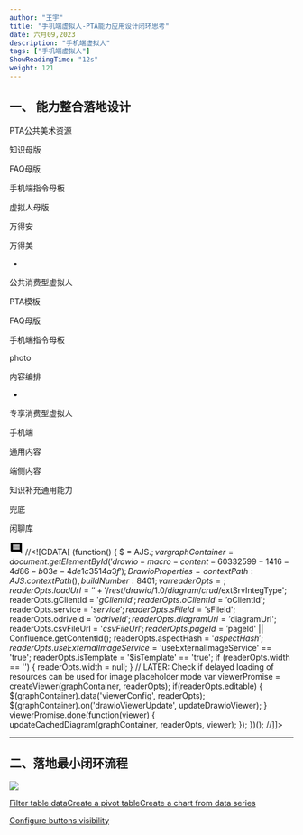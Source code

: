 ```yaml
---
author: "王宇"
title: "手机端虚拟人-PTA能力应用设计闭环思考"
date: 六月09,2023
description: "手机端虚拟人"
tags: ["手机端虚拟人"]
ShowReadingTime: "12s"
weight: 121
---
```

一、 能力整合落地设计
-----------

PTA公共美术资源

知识母版

FAQ母版

手机端指令母板

虚拟人母版

万得安

万得美

+

公共消费型虚拟人

PTA模板

FAQ母版

手机端指令母板

photo

内容编排

+

专享消费型虚拟人

手机端

通用内容

端侧内容

知识补充通用能力

兜底

闲聊库

![](data:image/svg+xml;base64,PHN2ZyB4bWxucz0iaHR0cDovL3d3dy53My5vcmcvMjAwMC9zdmciIHdpZHRoPSIyNCIgaGVpZ2h0PSIyNCIgdmlld0JveD0iMCAwIDI0IDI0Ij48cGF0aCBkPSJNMjEuOTkgNGMwLTEuMS0uODktMi0xLjk5LTJINGMtMS4xIDAtMiAuOS0yIDJ2MTJjMCAxLjEuOSAyIDIgMmgxNGw0IDQtLjAxLTE4ek0xOCAxNEg2di0yaDEydjJ6bTAtM0g2VjloMTJ2MnptMC0zSDZWNmgxMnYyeiIvPjxwYXRoIGQ9Ik0wIDBoMjR2MjRIMHoiIGZpbGw9Im5vbmUiLz48L3N2Zz4= "显示评论") //<!\[CDATA\[ (function() { $ = AJS.$; var graphContainer = document.getElementById('drawio-macro-content-60332599-1416-4d86-b03e-4de1c3514a3f'); DrawioProperties = { contextPath : AJS.contextPath(), buildNumber : 8401 }; var readerOpts = {}; readerOpts.loadUrl = '' + '/rest/drawio/1.0/diagram/crud/%E6%89%8B%E6%9C%BA%E7%AB%AF%E8%99%9A%E6%8B%9F%E4%BA%BA%E5%BA%94%E7%94%A8%E6%80%BB%E8%A7%88/101839449?revision=2'; readerOpts.imageUrl = '' + '/download/attachments/101839449/手机端虚拟人应用总览.png' + '?version=2&api=v2'; readerOpts.editUrl = '' + '/plugins/drawio/addDiagram.action?ceoId=101839449&owningPageId=101839449&diagramName=%E6%89%8B%E6%9C%BA%E7%AB%AF%E8%99%9A%E6%8B%9F%E4%BA%BA%E5%BA%94%E7%94%A8%E6%80%BB%E8%A7%88&revision=2'; readerOpts.editable = true; readerOpts.canComment = true; readerOpts.stylePath = STYLE\_PATH; readerOpts.stencilPath = STENCIL\_PATH; readerOpts.imagePath = IMAGE\_PATH + '/reader'; readerOpts.border = true; readerOpts.width = '400'; readerOpts.simpleViewer = false; readerOpts.tbstyle = 'top'; readerOpts.links = 'auto'; readerOpts.lightbox = true; readerOpts.resourcePath = ATLAS\_RESOURCE\_BASE + '/resources/viewer'; readerOpts.disableButtons = false; readerOpts.zoomToFit = true; readerOpts.language = 'zh'; readerOpts.licenseStatus = 'OK'; readerOpts.contextPath = AJS.contextPath(); readerOpts.diagramName = decodeURIComponent('%E6%89%8B%E6%9C%BA%E7%AB%AF%E8%99%9A%E6%8B%9F%E4%BA%BA%E5%BA%94%E7%94%A8%E6%80%BB%E8%A7%88'); readerOpts.diagramDisplayName = ''; readerOpts.aspect = ''; readerOpts.ceoName = '手机端虚拟人-PTA能力应用设计闭环思考'; readerOpts.attVer = '2'; readerOpts.attId = '101840137'; readerOpts.lastModifierName = '未知用户 (liaozhichuan)'; readerOpts.lastModified = '2023-06-09 10:30:46.637'; readerOpts.creatorName = '未知用户 (liaozhichuan)'; //Embed macro specific info readerOpts.extSrvIntegType = '$extSrvIntegType'; readerOpts.gClientId = '$gClientId'; readerOpts.oClientId = '$oClientId'; readerOpts.service = '$service'; readerOpts.sFileId = '$sFileId'; readerOpts.odriveId = '$odriveId'; readerOpts.diagramUrl = '$diagramUrl'; readerOpts.csvFileUrl = '$csvFileUrl'; readerOpts.pageId = '$pageId' || Confluence.getContentId(); readerOpts.aspectHash = '$aspectHash'; readerOpts.useExternalImageService = '$useExternalImageService' == 'true'; readerOpts.isTemplate = '$isTemplate' == 'true'; if (readerOpts.width == '') { readerOpts.width = null; } // LATER: Check if delayed loading of resources can be used for image placeholder mode var viewerPromise = createViewer(graphContainer, readerOpts); if(readerOpts.editable) { $(graphContainer).data('viewerConfig', readerOpts); $(graphContainer).on('drawioViewerUpdate', updateDrawioViewer); } viewerPromise.done(function(viewer) { updateCachedDiagram(graphContainer, readerOpts, viewer); }); })(); //\]\]>


----------------------------------------------------------------------------------------------------------------------------------------------------------------------------------------------------------------------------------------------------------------------------------------------------------------------------------------------------------------------------------------------------------------------------------------------------------------------------------------------------------------------------------------------------------------------------------------------------------------------------------------------------------------------------------------------------------------------------------------------------------------------------------------------------------------------------------------------------------------------------------------------------------------------------------------------------------------------------------------------------------------------------------------------------------------------------------------------------------------------------------------------------------------------------------------------------------------------------------------------------------------------------------------------------------------------------------------------------------------------------------------------------------------------------------------------------------------------------------------------------------------------------------------------------------------------------------------------------------------------------------------------------------------------------------------------------------------------------------------------------------------------------------------------------------------------------------------------------------------------------------------------------------------------------------------------------------------------------------------------------------------------------------------------------------------------------------------------------------------------------------------------------------------------------------------------------------------------------------------------------------------------------------------------------------------------------------------------------------------------------------------------------------------------------------------------------------------------------------------------------------------------------------------------------------------------------------------------------------------------------------------------------------------------------------------------------------------------------------------------------------------------------------------------------------------------------------------------------------------------------------------------------------------------------------------------------------------------------------------------------------------------------------------------------------------------------------------------------------------------------------------------------------------------------------------------------------------------------------------------------------------------------------------------------------------------------------------------------------------------------------------------------------------------------------------------------------------

二、落地最小闭环流程
----------

![](/download/attachments/101839449/%E6%89%8B%E6%9C%BA%E7%AB%AF%E8%99%9A%E6%8B%9F%E4%BA%BA%20%281%29.png?version=1&modificationDate=1686282732380&api=v2)

  

[Filter table data](#)[Create a pivot table](#)[Create a chart from data series](#)

[Configure buttons visibility](/users/tfac-settings.action)